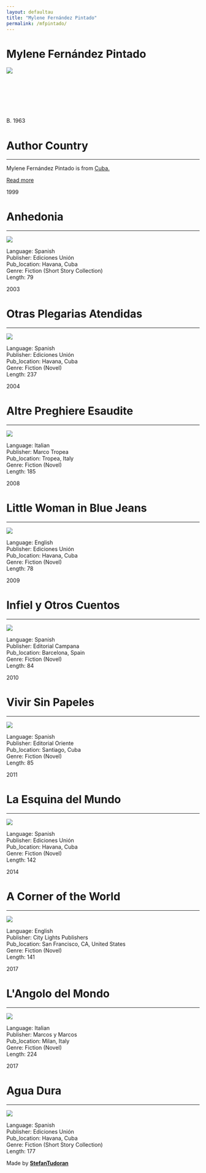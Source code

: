```yaml
---
layout: defaultau
title: "Mylene Fernández Pintado"
permalink: /mfpintado/
---
```

<!-- partial:index.partial.html -->
<div class="content">
    <h1>Mylene Fernández Pintado</h1>
    <div class="quote">
        <div><img src="https://oncubanews.com/wp-content/uploads/2021/07/En-su-casa-de-La-Habana-2019.-Foto-Paolo-Gebhard.jpg" class="logo"></div>
    </div>
    <div class="timeline">
        <div style="padding-bottom:100px;"></div>
        <div class="block">
            <div class="date right"><p class="right"> B. 1963</p></div>
            <div class="dot"></div>
            <div class="left first">
            <div class="author_country">
                <h1>Author Country</h1><hr>
            <div class="aclocation">      <p> Mylene Fernández Pintado is from <a href="{{ site.baseurl }}/14"> Cuba.</a></p></div>
                  <div class="acreadmore"><a href="https://es.wikipedia.org/wiki/Mylene_Fern%C3%A1ndez_Pintado" target="_blank">Read more</a></div>
            </div>
            </div>
        </div>
        <div class="block">
            <div class="date left"><p class="left">1999</p></div>
            <div class="dot"></div>
            <div class="right">
                <h1>Anhedonia</h1><hr>
                <p><img src="https://www.viceversa-mag.com/wp-content/uploads/2017/04/Mylene-Fernandez-Pintado.png"></p>
                <p>
                Language: Spanish <br/>
                Publisher: Ediciones Unión <br/>
                Pub_location: Havana, Cuba <br/>
                Genre: Fiction (Short Story Collection) <br/>
                Length: 79 <br/>  
                </p>
            </div>
        </div>
        <div class="block">
            <div class="date right"><p class="right">2003</p></div>
            <div class="dot"></div>
            <div class="left">
                <h1>Otras Plegarias Atendidas</h1><hr>
                <p><img src="https://i.gr-assets.com/images/S/compressed.photo.goodreads.com/books/1537447676l/6013130._SY475_.jpg"></p>
                <p>
                Language: Spanish <br/>
                Publisher: Ediciones Unión <br/>
                 Pub_location: Havana, Cuba <br/>
                Genre: Fiction (Novel) <br/>
                Length: 237 <br/>                       
                </p>
            </div>
        </div>
        <div class="block">
            <div class="date left"><p class="left hide">2004</p></div>
            <div class="dot"></div>
            <div class="right hide">
                <h1>Altre Preghiere Esaudite</h1><hr>
                <p><img src="https://i.gr-assets.com/images/S/compressed.photo.goodreads.com/books/1530856256l/40730082.jpg"></p>
                <p>
                Language: Italian <br/>
                Publisher: Marco Tropea <br/>
                Pub_location: Tropea, Italy <br/>
                Genre: Fiction (Novel) <br/>
                Length: 185 <br/>                 
                </p>
            </div>
        </div>
        <div class="block">
            <div class="date left"><p class="left hide">2008</p></div>
            <div class="dot"></div>
            <div class="right hide">
                <h1>Little Woman in Blue Jeans</h1><hr>
                <p><img src="https://www.ecured.cu/images/thumb/c/c7/Litwonm1.jpg/390px-Litwonm1.jpg"></p>
                <p>
                Language: English <br/>
                Publisher: Ediciones Unión <br/>
                 Pub_location: Havana, Cuba <br/>
                Genre: Fiction (Novel) <br/>
                Length: 78 <br/>                   
                </p>
            </div>
        </div>
        <div class="block">
            <div class="date right"><p class="right hide">2009</p></div>
            <div class="dot"></div>
            <div class="left hide">
                <h1>Infiel y Otros Cuentos</h1><hr>
                <p><img src="https://images-na.ssl-images-amazon.com/images/I/51dBVfozMPL.jpg"></p>
                <p>
                Language: Spanish <br/>
                Publisher: Editorial Campana <br/>
                 Pub_location: Barcelona, Spain <br/>
                Genre: Fiction (Novel) <br/>
                Length: 84 <br/>                
                </p>
                 </div>
        </div>
        <div class="block">
            <div class="date right"><p class="right hide">2010</p></div>
            <div class="dot"></div>
            <div class="left hide">
                <h1>Vivir Sin Papeles</h1><hr>
                <p><img src="https://www.ecured.cu/images/thumb/f/fb/Vivir_sin_papeles.jpg/390px-Vivir_sin_papeles.jpg"></p>
                Language: Spanish <br/>
                Publisher: Editorial Oriente <br/>
                 Pub_location: Santiago, Cuba <br/>
                Genre: Fiction (Novel)<br/>
                Length: 85 <br/>                
                </p>
            </div>
        </div>
        <div class="block">
            <div class="date right"><p class="right hide">2011</p></div>
            <div class="dot"></div>
            <div class="left hide">
                <h1>La Esquina del Mundo</h1><hr>
                <p><img src="https://4.bp.blogspot.com/-7zNZYvtX_OA/WHT9WRzV2_I/AAAAAAAAEvM/mXs4KKXeHM48s5EsN25ITWWMHCo_B7mjwCLcB/s1600/mylene.jpg"></p>
                <p>
                Language: Spanish <br/>
                Publisher: Ediciones Unión <br/>
                 Pub_location: Havana, Cuba <br/>
                Genre:  Fiction (Novel)<br/>
                Length: 142 <br/>                  </p>
            </div>
        </div>
        <div class="block">
            <div class="date left"><p class="left hide">2014</p></div>
            <div class="dot"></div>
            <div class="right hide">
                <h1>A Corner of the World</h1><hr>
                <p><img src="https://images-eu.ssl-images-amazon.com/images/I/41a0JlsVObL._SR600%2C315_PIWhiteStrip%2CBottomLeft%2C0%2C35_PIStarRatingFOUR%2CBottomLeft%2C360%2C-6_SR600%2C315_SCLZZZZZZZ_FMpng_BG255%2C255%2C255.jpg"></p>
                <p>
                Language: English <br/>
                Publisher: City Lights Publishers <br/>
                 Pub_location: San Francisco, CA, United States <br/>
                Genre: Fiction (Novel) <br/>
                Length: 141 <br/>                 
                </p>
            </div>
        </div>
     <div class="block">
            <div class="date right"><p class="right hide">2017</p></div>
            <div class="dot"></div>
            <div class="left hide">
                <h1>L'Angolo del Mondo</h1><hr>
                <p><img src="https://www.ilmessaggero.it/photos/MED/53/72/3385372_1642_2017_11_22_photo_00000051.jpg"></p>
                <p>
                Language: Italian <br/>
                Publisher: Marcos y Marcos <br/>
                Pub_location: Milan, Italy <br/>
                Genre: Fiction (Novel) <br/>
                Length: 224 <br/>                  
                </p>
            </div>
        </div>
        <div class="block">
            <div class="date left"><p class="left hide">2017</p></div>
            <div class="dot"></div>
            <div class="right hide">
                <h1>Agua Dura</h1><hr>
                <p><img src="https://www.granma.cu/file/img/2020/05/medium/f0170281.jpg"></p>
                <p>
                Language: Spanish <br/>
                Publisher: Ediciones Unión <br/>
                 Pub_location: Havana, Cuba <br/>
                Genre: Fiction (Short Story Collection) <br/>
                Length: 177 <br/>                  
                </p>
            </div>
        </div>
        <div id="footer">
        <p id="copyright">Made by&nbsp;<strong><a href="https://www.linkedin.com/in/nicolae-stefan-tudoran-b02291127/" target="_blank">StefanTudoran</a></strong></p>
    </div>
</div>
<!-- partial -->
  <script src='https://cdnjs.cloudflare.com/ajax/libs/jquery/3.1.1/jquery.min.js'></script><script  src="assets/js/authorscript.js"></script>
